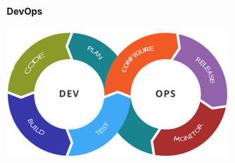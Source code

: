 <h2 style="text-transform: none;"> DevOps </h2>
<img src="media\images\512px-Devops-toolchain.svg.png" alt="Jenkins" style="margin: 15px 0px;
                                                                            background: none;
                                                                            border: 0;
                                                                            box-shadow: none;">